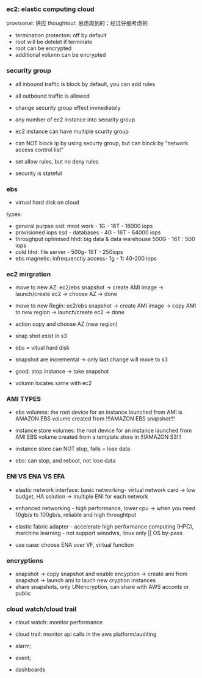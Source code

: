 ### ec2: elastic computing cloud

provisonal: 供应
thoughtout: 思虑周到的；经过仔细考虑的


- termination protecton: off by default
- root will be detelet if terminate
- root can be encrypted 
- additional volumn can be encrypted


### security group
- all inbound traffic is block by default, you can add rules
- all outbound traffic is allowed
- change security group effect immediately
- any number of ec2 instance into security group
- ec2 instance can have multiple scurity group
- can NOT block ip by using securty group, but can block by "network access control list"
- set allow rules, but no deny rules

- security is stateful


### ebs
- virtual hard disk on cloud

types:
- general purpse ssd: most work - 1G - 16T - 16000 iops
- provisioned iops ssd - databases - 4G - 16T - 64000 iops
- throughput optimised hhd: big data & data warehouse 500G - 16T : 500 iops
- cold hhd: file server - 500g- 16T - 250iops
- ebs magnetic: infrequenctly access- 1g - 1t 40-200 iops


### ec2 mirgration

- move to new AZ: ec2/ebs snapshot -> create AMI image -> launch/create ec2 -> choose AZ -> done 
- move to new Regin: ec2/ebs snapshot -> create AMI image -> copy AMI to new region -> launch/create ec2 -> done


- action copy and choose AZ (new region)

- snap shot exist in s3
- ebs = vitual hard disk
- snapshot are incremental -> only last change will move to s3
- good: stop instance -> take snapshot
- volumn locates same with ec2

### AMI TYPES
- ebs volumns: the root device for an instance launched from AMI is AMAZON EBS volume created from !!!AMAZON EBS snapshot!!!
- instance store volumes: the root device for an instance launched from AMI EBS volume created from a template store in !!!AMAZON S3!!!

- instance store can NOT stop, fails = lose data
- ebs: can stop, and reboot, not lose data


### ENI VS ENA VS EFA
- elastic network interface: basic networking- virtual network card -> low budget, HA solution -> multiple ENI for each network
- enhanced networking - high performance, lower cpu -> when you need 10gb/s to 100gb/s, reliable and high throughtput
- elastic fabric adapter - accelerate high performance computing (HPC), marchine learning - not support winodws, linux only || OS by-pass

- use case: choose ENA over VF, virtual function

### encryptions 
- snapshot -> copy snapshot and enable encyption -> create ami from snapshot -> launch ami to lauch new cryption instances
- share snapshots, only UNencryption, can share with AWS acconts or public

### cloud watch/cloud trail
- cloud watch: monitor performance 
- cloud trail: monitor api calls in the aws platform/auditing

- alarm;
- event;
- dashboards
